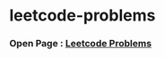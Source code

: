 # leetcode-problems
### Open Page : [Leetcode Problems](https://codeabinash.github.io/leetcode-problems/)